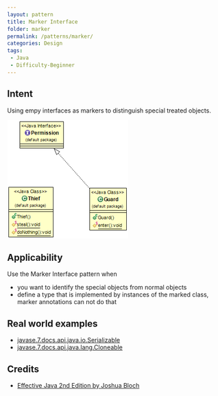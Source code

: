 ```yaml
---
layout: pattern
title: Marker Interface
folder: marker
permalink: /patterns/marker/
categories: Design
tags:
 - Java
 - Difficulty-Beginner
---
```


## Intent
Using empy interfaces as markers to distinguish special treated objects.

![alt text](./etc/MarkerDiagram.png "Marker Interface")

## Applicability
Use the Marker Interface pattern when

* you want to identify the special objects from normal objects
* define a type that is implemented by instances of the marked class, marker annotations can not do that

## Real world examples

* [javase.7.docs.api.java.io.Serializable](https://docs.oracle.com/javase/7/docs/api/java/io/Serializable.html)
* [javase.7.docs.api.java.lang.Cloneable](https://docs.oracle.com/javase/7/docs/api/java/lang/Cloneable.html)

## Credits

* [Effective Java 2nd Edition by Joshua Bloch](https://www.amazon.com/Effective-Java-2nd-Joshua-Bloch/dp/0321356683)
